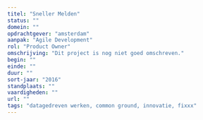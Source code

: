 ```yaml
---
titel: "Sneller Melden"
status: ""
domein: ""
opdrachtgever: "amsterdam"
aanpak: "Agile Development"
rol: "Product Owner"
omschrijving: "Dit project is nog niet goed omschreven."
begin: ""
einde: ""
duur: ""
sort-jaar: "2016"
standplaats: ""
vaardigheden: ""
url: ""
tags: "datagedreven werken, common ground, innovatie, fixxx"
---
```

